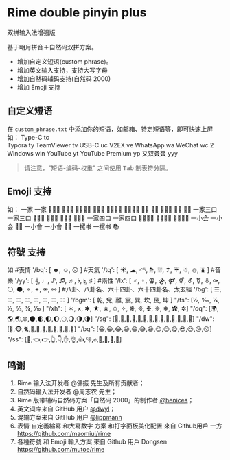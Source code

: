 # Rime double pinyin plus

双拼输入法增强版

基于朙月拼音＋自然码双拼方案。

- 增加自定义短语(custom phrase)。
- 增加英文输入支持，支持大写字母
- 增加自然码辅码支持(自然码 2000)
- 增加 Emoji 支持



## 自定义短语

在 `custom_phrase.txt` 中添加你的短语，如邮箱、特定短语等，即可快速上屏
如：
Type-C	tc	
Typora	ty
TeamViewer  tv
USB-C	uc
V2EX	ve
WhatsApp	wa
WeChat	wc	2
Windows	win
YouTube	yt
YouTube Premium	yp
又双叒叕	yyy


> 请注意，"短语-编码-权重" 之间使用 <kbd>Tab</kbd> 制表符分隔。

## Emoji 支持
如：
一家	一家 👨‍👧‍👦 👨‍👩‍👦 👨‍👩‍👦‍👦 👨‍👩‍👧 👨‍👩‍👧‍👦 👨‍👩‍👧‍👧 👨‍👦 👨‍👧 👩‍👧‍👦 👩‍👦 👩‍👧
一家三口	一家三口 👨‍👧‍👦 👨‍👩‍👦 👨‍👩‍👧 👩‍👧‍👦
一家四口	一家四口 👨‍👩‍👦‍👦 👨‍👩‍👧‍👦 👨‍👩‍👧‍👧
一小会	一小会 ☝🏻️️
一小會	一小會 ☝🏻️️
一摞书	一摞书 📚️

## 符號 支持
如
#表情
    '/bq': [ ☻, ☺, ☹ ]
#天氣
    '/tq': [ ☀, ☁, ⛅, ⛈, ⛆, ☂, ☔, ☃, ⛄, ⛇ ]
#音樂
    '/yy': [ 𝄞, ♩, ♪, ♫, ♬, ♭, ♮, ♯ ]
#兩性
    '/lx': [ ♂, ♀, ⚢, ⚣, ⚤, ⚥, ⚦, ⚧, ⚨, ⚩, ⚪, ⚫, ⚬, ⚭, ⚮, ⚯ ]
#八卦、八卦名、六十四卦、六十四卦名、太玄經
    '/bg': [ ☰, ☱, ☲, ☳, ☴, ☵, ☶, ☷ ]
    '/bgm': [ 乾, 兌, 離, 震, 巽, 坎, 艮, 坤 ]
     "/fs": [½, ‰, ¼, ⅓, ⅔, ¾, ⅒ ]
      "/xh": [ ＊, ×, ✱, ★, ☆, ✩, ✧, ❋, ❊, ❉, ❈, ❅, ✿, ✲]
      "/dq": [🌍,🌎,🌏,🌐,🌑,🌒,🌓,🌔,🌕,🌖,🌗,🌘]
      "/sg": [🍇,🍉,🍌,🍍,🍎,🍏,🍑,🍒,🍓,🍗,🍦,🎂,🍺,🍻]
      "/dw": [🙈,🐵,🐈,🐷,🐨,🐼,🐾,🐔,🐬,🐠,🦋]
      "/bq": [😀,😁,😂,😃,😄,😅,😆,😉,😊,😋,😎,😍,😘,😗]
      "/ss": [💪,👈,👉,👆,👇,✋,👌,👍,👎,✊,👊,👋,👏,👐]
    


## 鸣谢

1. Rime 输入法开发者 @佛振 先生及所有贡献者；
1. 自然码输入法开发者 @周志农 先生；
1. Rime 版带辅码自然码方案「自然码 2000」的制作者 [@henices](http://github.com/henices)；
1. 英文词库来自 GitHub 用户 [@dwyl](https://github.com/dwyl)；
1. 混输方案来自 GitHub 用户 [@lippmann](https://github.com/lippmann/lrime)
2. 表情 自定義縮寫 和大寫數字 方案 和打字面板美化配置 來自 Github用戶 一方 https://github.com/maomiui/rime
3. 各種符號 和 Emoji 輸入方案 來自 Github 用戶 Dongsen https://github.com/mutoe/rime
